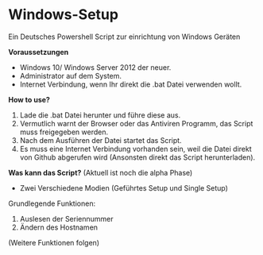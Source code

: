# Windows-Setup
Ein Deutsches Powershell Script zur einrichtung von Windows Geräten

**Voraussetzungen** 
- Windows 10/ Windows Server 2012 der neuer.
- Administrator auf dem System.
- Internet Verbindung, wenn Ihr direkt die .bat Datei verwenden wollt.

**How to use?**
1. Lade die .bat Datei herunter und führe diese aus.
2. Vermutlich warnt der Browser oder das Antiviren Programm, das Script muss freigegeben werden.
3. Nach dem Ausführen der Datei startet das Script.
4. Es muss eine Internet Verbindung vorhanden sein, weil die Datei direkt von Github abgerufen wird (Ansonsten direkt das Script herunterladen).

**Was kann das Script?**
(Aktuell ist noch die alpha Phase)
- Zwei Verschiedene Modien (Geführtes Setup und Single Setup)

Grundlegende Funktionen:
1. Auslesen der Seriennummer
2. Ändern des Hostnamen

(Weitere Funktionen folgen)


